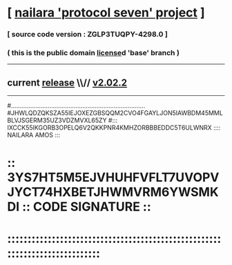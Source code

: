 
# [ [nailara 'protocol seven' project](http://nailara.network/) ]

### [ source code version : ZGLP3TUQPY-4298.0 ]

### ( this is the public domain [license](../license)d 'base' branch )
---
## current [release](https://github.com/nailara-technologies/protocol-7/releases) \\\\// [v2.02.2](https://github.com/nailara-technologies/protocol-7/releases/tag/v2.02.2)
---

#.............................................................................
#JHWLQDZQKSZA55IEJOXEZGBSQQM2CVO4FGAYLJON5IAWBDM45MMLBLVJSGERM35UZ3VDZMVXL65ZY
#::: IXCCK55IKGORB3OPELQ6V2QKKPNR4KMHZORBBBEDDC5T6ULWNRX :::: NAILARA AMOS :::
# :: 3YS7HT5M5EJVHUHFVFLT7UVOPVJYCT74HXBETJHWMVRM6YWSMKDI :: CODE SIGNATURE ::
# ::::::::::::::::::::::::::::::::::::::::::::::::::::::::::::::::::::::::::::

